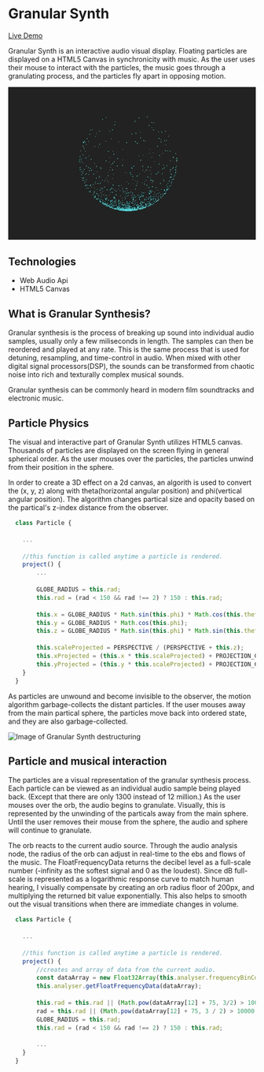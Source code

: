 # Granular Synth
[Live Demo](https://granular-synth.herokuapp.com/)

Granular Synth is an interactive audio visual display. Floating particles are displayed on a HTML5 Canvas in synchronicity with music. As the user uses their mouse to interact with the particles, the music goes through a granulating process, and the particles fly apart in opposing motion. 

![Image of Granular Synth](https://github.com/pb-nowa/Virtual-Synthesizer/blob/master/assets/screenshots/granular-synth-main.gif)

## Technologies

* Web Audio Api
* HTML5 Canvas

## What is Granular Synthesis?

Granular synthesis is the process of breaking up sound into individual audio samples, usually only a few miliseconds in length. The samples can then be reordered and played at any rate. This is the same process that is used for detuning, resampling, and time-control in audio. When mixed with other digital signal processors(DSP), the sounds can be transformed from chaotic noise into rich and texturally complex musical sounds. 

Granular synthesis can be commonly heard in modern film soundtracks and electronic music. 

## Particle Physics

The visual and interactive part of Granular Synth utilizes HTML5 canvas. Thousands of particles are displayed on the screen flying in general spherical order. As the user mouses over the particles, the particles unwind from their position in the sphere. 

In order to create a 3D effect on a 2d canvas, an algorith is used to convert the (x, y, z) along with theta(horizontal angular position) and phi(vertical angular position). The algorithm changes partical size and opacity based on the partical's z-index distance from the observer.

```js
  class Particle {
  
    ...
    
    //this function is called anytime a particle is rendered. 
    project() {
        ...
        
        GLOBE_RADIUS = this.rad;
        this.rad = (rad < 150 && rad !== 2) ? 150 : this.rad;
        
        this.x = GLOBE_RADIUS * Math.sin(this.phi) * Math.cos(this.theta);
        this.y = GLOBE_RADIUS * Math.cos(this.phi);
        this.z = GLOBE_RADIUS * Math.sin(this.phi) * Math.sin(this.theta) + GLOBE_RADIUS;

        this.scaleProjected = PERSPECTIVE / (PERSPECTIVE + this.z);
        this.xProjected = (this.x * this.scaleProjected) + PROJECTION_CENTER_X;
        this.yProjected = (this.y * this.scaleProjected) + PROJECTION_CENTER_Y;
    }
  }

```

As particles are unwound and become invisible to the observer, the motion algorithm garbage-collects the distant particles. If the user mouses away from the main partical sphere, the particles move back into ordered state, and they are also garbage-collected.

![Image of Granular Synth destructuring](https://github.com/pb-nowa/Virtual-Synthesizer/blob/master/assets/screenshots/granular-synth-destructure.gif)

## Particle and musical interaction

The particles are a visual representation of the granular synthesis process. Each particle can be viewed as an individual audio sample being played back. (Except that there are only 1300 instead of 12 million.) As the user mouses over the orb, the audio begins to granulate. Visually, this is represented by the unwinding of the particals away from the main sphere. Until the user removes their mouse from the sphere, the audio and sphere will continue to granulate. 

The orb reacts to the current audio source. Through the audio analysis node, the radius of the orb can adjust in real-time to the ebs and flows of the music. The FloatFrequencyData returns the decibel level as a full-scale number (-infinity as the softest signal and 0 as the loudest). Since dB full-scale is represented as a logarithmic response curve to match human hearing, I visually compensate by creating an orb radius floor of 200px, and multiplying the returned bit value exponentially. This also helps to smooth out the visual transitions when there are immediate changes in volume.

```js
  class Particle {
  
    ...
    
    //this function is called anytime a particle is rendered. 
    project() {
        //creates and array of data from the current audio. 
        const dataArray = new Float32Array(this.analyser.frequencyBinCount);        
        this.analyser.getFloatFrequencyData(dataArray);

        this.rad = this.rad || (Math.pow(dataArray[12] + 75, 3/2) > 10000 ? 2 : Math.pow(dataArray[12] + 75, 1.65)); 
        rad = this.rad || (Math.pow(dataArray[12] + 75, 3 / 2) > 10000 ? 2 : Math.pow(dataArray[12] + 75, 1.65));
        GLOBE_RADIUS = this.rad;
        this.rad = (rad < 150 && rad !== 2) ? 150 : this.rad;
        
        ...
    }
  }

```
